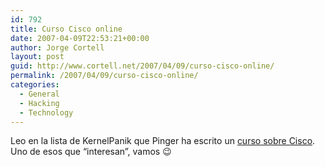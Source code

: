 ```yaml
---
id: 792
title: Curso Cisco online
date: 2007-04-09T22:53:21+00:00
author: Jorge Cortell
layout: post
guid: http://www.cortell.net/2007/04/09/curso-cisco-online/
permalink: /2007/04/09/curso-cisco-online/
categories:
  - General
  - Hacking
  - Technology
---
```

Leo en la lista de KernelPanik que Pinger ha escrito un <a target="_blank" title="curso" href="http://www.fullsecure.org/index.php?x=ver_post&ver=54">curso sobre Cisco</a>. Uno de esos que &#8220;interesan&#8221;, vamos 😉